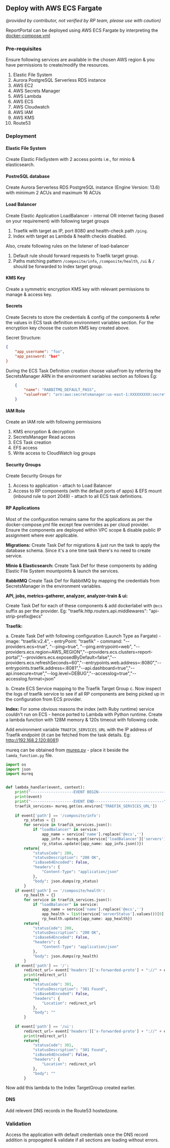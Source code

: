 ## Deploy with AWS ECS Fargate

*(provided by contributor, not verified by RP team, please use with caution)*

ReportPortal can be deployed using AWS ECS Fargate by interpreting the [docker-compose.yml](https://raw.githubusercontent.com/reportportal/reportportal/master/docker-compose.yml)

### Pre-requisites
Ensure following services are available in the chosen AWS region & you have permissions to create/modify the resources.

1. Elastic File System
2. Aurora PostgreSQL Serverless RDS instance
3. AWS EC2
4. AWS Secrets Manager
5. AWS Lambda
6. AWS ECS
7. AWS Cloudwatch
8. AWS IAM
9. AWS KMS
10. Route53

### Deployment

#### Elastic File System
Create Elastic FileSystem with 2 access points i.e., for minio & elasticsearch.
#### PostreSQL database
Create Aurora Serverless RDS PostgreSQL instance (Engine Version: 13.6) with minimum 2 ACUs and maximum 16 ACUs
#### Load Balancer
Create Elastic Application LoadBalancer - internal OR internet facing (based on your requirement) with following target groups
1. Traefik with target as IP, port 8080 and health-check path `/ping`.
2. Index with target as Lambda & health checks disabled.

Also, create following rules on the listener of load-balancer
1. Default rule should forward requests to Traefik target group.
2. Paths matching pattern `/composite/info`, `/composite/health`, `/ui` & `/` should be forwarded to Index target group.

#### KMS Key
Create a symmetric encryption KMS key with relevant permissions to manage & access key.

#### Secrets
Create Secrets to store the credentials & config of the components & refer the values in ECS task definition environment variables section. For the encryption key choose the custom KMS key created above.

Secret Structure:
```json
{   
    "app_username": "foo",
    "app_password: "bar"
}
```

During the ECS Task Definition creation choose valueFrom by referring the SecretsManager ARN in the environment variables section as follows
Eg:

```json
    {
        "name": "RABBITMQ_DEFAULT_PASS",
        "valueFrom": "arn:aws:secretsmanager:us-east-1:XXXXXXXXX:secret:report-portal-rmq-zBcd:app_password::"
    }
```

#### IAM Role
Create an IAM role with following permissions
1. KMS encryption & decryption
2. SecretsManager Read access
3. ECS Task creation
4. EFS access
5. Write access to CloudWatch log groups

#### Security Groups
Create Security Groups for
1. Access to application - attach to Load Balancer
2. Access to RP components (with the default ports of apps) & EFS mount (inbound rule to port 2049) - attach to all ECS task definitions.

#### RP Applications
Most of the configuration remains same for the applications as per the docker-compose.yml file except few overrides as per cloud provider. Ensure the components are deployed within VPC scope & disable public IP assignment where ever applicable.

**Migrations:**
Create Task Def for migrations & just run the task to apply the database schema. Since it's a one time task there's no need to create service.

**Minio & Elasticsearch:**
Create Task Def for these components by adding Elastic File System mountpoints & launch the services.

**RabbitMQ**
Create Task Def for RabbitMQ by mapping the credentials from SecretsManager in the environment variables.

**API, jobs, metrics-gatherer, analyzer, analyzer-train & ui:**

Create Task Def for each of these components & add dockerlabel with `@ecs` suffix as per the provider.
Eg: "traefik.http.routers.api.middlewares": "api-strip-prefix@ecs"

**Traefik:**

a. Create Task Def with following configuration (Launch Type as Fargate) 
    - image: "traefik:v2.4",
    - entryPoint: "traefik"
    - command: "--providers.ecs=true", "--ping=true", "--ping.entrypoint=web", "--providers.ecs.region=AWS_REGION","--providers.ecs.clusters=report-portal","--providers.ecs.exposedByDefault=false","--providers.ecs.refreshSeconds=60","--entrypoints.web.address=:8080","--entrypoints.traefik.address=:8081","--api.dashboard=true","--api.insecure=true","--log.level=DEBUG","--accesslog=true","--accesslog.format=json"
   
b. Create ECS Service mapping to the Traefik Target Group
c. Now inspect the logs of traefik service to see if all RP components are being picked up in the configuration from ECS provider.

**Index:**
For some obvious reasons the index (with Ruby runtime) service couldn't run on ECS - hence ported to Lambda with Python runtime.
Create a lambda function with 128M memory & 120s timeout with following code.

Add environment variable `TRAEFIK_SERVICES_URL` with the IP address of Traefik endpoint (it can be fetched from the task details. Eg: http://192.168.2.120:8081)

mureq can be obtained from [mureq.py](https://github.com/slingamn/mureq/blob/master/mureq.py) - place it beside the `lamda_function.py` file.

```python
import os
import json
import mureq


def lambda_handler(event, context):
    print("-------------------EVENT BEGIN-------------------------------")
    print(event)
    print("-------------------EVENT END-------------------------------")
    traefik_services= mureq.get(os.environ['TRAEFIK_SERVICES_URL'])
    
    if event['path'] == '/composite/info':
        rp_status = {}
        for service in traefik_services.json():
            if "loadBalancer" in service:
                app_name = service['name'].replace('@ecs','')
                app_info = mureq.get(service['loadBalancer']['servers'][0]['url'] + '/info')
                rp_status.update({app_name: app_info.json()})
        return{
            "statusCode": 200,
            "statusDescription": "200 OK",
            "isBase64Encoded": False,
            "headers": {
                "Content-Type": "application/json"
            },
            "body": json.dumps(rp_status)
        }
    if event['path'] == '/composite/health':
        rp_health = {}
        for service in traefik_services.json():
            if "loadBalancer" in service:
                app_name = service['name'].replace('@ecs','')
                app_health = list(service['serverStatus'].values())[0]
                rp_health.update({app_name: app_health})
        return{
            "statusCode": 200,
            "statusDescription": "200 OK",
            "isBase64Encoded": False,
            "headers": {
                "Content-Type": "application/json"
            },
            "body": json.dumps(rp_health)
        }
    if event['path'] == '/':
        redirect_url= event['headers']['x-forwarded-proto'] + "://" + event['headers']['host'] + '/ui'
        print(redirect_url)
        return{
            "statusCode": 301,
            "statusDescription": "301 Found",
            "isBase64Encoded": False,
            "headers": {
                "Location": redirect_url
            },
            "body": ""
        }
        
    if event['path'] == '/ui':
        redirect_url= event['headers']['x-forwarded-proto'] + "://" + event['headers']['host'] + '/ui/'
        print(redirect_url)
        return{
            "statusCode": 301,
            "statusDescription": "301 Found",
            "isBase64Encoded": False,
            "headers": {
                "Location": redirect_url
            },
            "body": ""
        }
```

Now add this lambda to the Index TargetGroup created earlier.

#### DNS
Add relevent DNS records in the Route53 hostedzone.

### Validation
Access the application with default credentials once the DNS record addition is propogated & validate if all sections are loading without errors.

